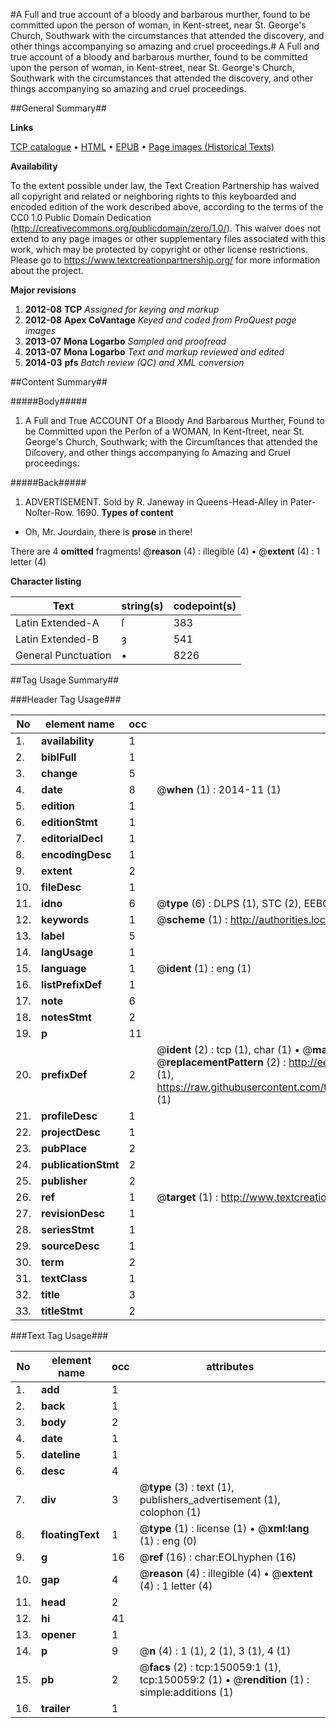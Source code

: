 #A Full and true account of a bloody and barbarous murther, found to be committed upon the person of woman, in Kent-street, near St. George's Church, Southwark with the circumstances that attended the discovery, and other things accompanying so amazing and cruel proceedings.#
A Full and true account of a bloody and barbarous murther, found to be committed upon the person of woman, in Kent-street, near St. George's Church, Southwark with the circumstances that attended the discovery, and other things accompanying so amazing and cruel proceedings.

##General Summary##

**Links**

[TCP catalogue](http://www.ota.ox.ac.uk/tcp/)  • 
[HTML](http://tei.it.ox.ac.uk/tcp/Texts-HTML/free/A84/A84958.html)  • 
[EPUB](http://tei.it.ox.ac.uk/tcp/Texts-EPUB/free/A84/A84958.epub) • 
[Page images (Historical Texts)](https://historicaltexts.jisc.ac.uk/eebo-36282150e)

**Availability**

To the extent possible under law, the Text Creation Partnership has waived all copyright and related or neighboring rights to this keyboarded and encoded edition of the work described above, according to the terms of the CC0 1.0 Public Domain Dedication (http://creativecommons.org/publicdomain/zero/1.0/). This waiver does not extend to any page images or other supplementary files associated with this work, which may be protected by copyright or other license restrictions. Please go to https://www.textcreationpartnership.org/ for more information about the project.

**Major revisions**

1. __2012-08__ __TCP__ *Assigned for keying and markup*
1. __2012-08__ __Apex CoVantage__ *Keyed and coded from ProQuest page images*
1. __2013-07__ __Mona Logarbo__ *Sampled and proofread*
1. __2013-07__ __Mona Logarbo__ *Text and markup reviewed and edited*
1. __2014-03__ __pfs__ *Batch review (QC) and XML conversion*

##Content Summary##

#####Body#####

1. A Full and True ACCOUNT Of a Bloody And Barbarous Murther, Found to be Committed upon the Perſon of a WOMAN, In Kent-ſtreet, near St. George's Church, Southwark; with the Circumſtances that attended the Diſcovery, and other things accompanying ſo Amazing and Cruel proceedings.

#####Back#####

1. ADVERTISEMENT.
Sold by R. Janeway in Queens-Head-Alley in Pater-Noſter-Row. 1690.
**Types of content**

  * Oh, Mr. Jourdain, there is **prose** in there!

There are 4 **omitted** fragments! 
 @__reason__ (4) : illegible (4)  •  @__extent__ (4) : 1 letter (4)

**Character listing**


|Text|string(s)|codepoint(s)|
|---|---|---|
|Latin Extended-A|ſ|383|
|Latin Extended-B|ȝ|541|
|General Punctuation|•|8226|

##Tag Usage Summary##

###Header Tag Usage###

|No|element name|occ|attributes|
|---|---|---|---|
|1.|__availability__|1||
|2.|__biblFull__|1||
|3.|__change__|5||
|4.|__date__|8| @__when__ (1) : 2014-11 (1)|
|5.|__edition__|1||
|6.|__editionStmt__|1||
|7.|__editorialDecl__|1||
|8.|__encodingDesc__|1||
|9.|__extent__|2||
|10.|__fileDesc__|1||
|11.|__idno__|6| @__type__ (6) : DLPS (1), STC (2), EEBO-CITATION (1), OCLC (1), VID (1)|
|12.|__keywords__|1| @__scheme__ (1) : http://authorities.loc.gov/ (1)|
|13.|__label__|5||
|14.|__langUsage__|1||
|15.|__language__|1| @__ident__ (1) : eng (1)|
|16.|__listPrefixDef__|1||
|17.|__note__|6||
|18.|__notesStmt__|2||
|19.|__p__|11||
|20.|__prefixDef__|2| @__ident__ (2) : tcp (1), char (1)  •  @__matchPattern__ (2) : ([0-9\-]+):([0-9IVX]+) (1), (.+) (1)  •  @__replacementPattern__ (2) : http://eebo.chadwyck.com/downloadtiff?vid=$1&page=$2 (1), https://raw.githubusercontent.com/textcreationpartnership/Texts/master/tcpchars.xml#$1 (1)|
|21.|__profileDesc__|1||
|22.|__projectDesc__|1||
|23.|__pubPlace__|2||
|24.|__publicationStmt__|2||
|25.|__publisher__|2||
|26.|__ref__|1| @__target__ (1) : http://www.textcreationpartnership.org/docs/. (1)|
|27.|__revisionDesc__|1||
|28.|__seriesStmt__|1||
|29.|__sourceDesc__|1||
|30.|__term__|2||
|31.|__textClass__|1||
|32.|__title__|3||
|33.|__titleStmt__|2||


###Text Tag Usage###

|No|element name|occ|attributes|
|---|---|---|---|
|1.|__add__|1||
|2.|__back__|1||
|3.|__body__|2||
|4.|__date__|1||
|5.|__dateline__|1||
|6.|__desc__|4||
|7.|__div__|3| @__type__ (3) : text (1), publishers_advertisement (1), colophon (1)|
|8.|__floatingText__|1| @__type__ (1) : license (1)  •  @__xml:lang__ (1) : eng (0)|
|9.|__g__|16| @__ref__ (16) : char:EOLhyphen (16)|
|10.|__gap__|4| @__reason__ (4) : illegible (4)  •  @__extent__ (4) : 1 letter (4)|
|11.|__head__|2||
|12.|__hi__|41||
|13.|__opener__|1||
|14.|__p__|9| @__n__ (4) : 1 (1), 2 (1), 3 (1), 4 (1)|
|15.|__pb__|2| @__facs__ (2) : tcp:150059:1 (1), tcp:150059:2 (1)  •  @__rendition__ (1) : simple:additions (1)|
|16.|__trailer__|1||
